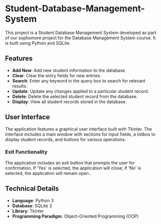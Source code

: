 # Student-Database-Management-System

This project is a Student Database Management System developed as part of our sophomore project for the Database Management System course. It is built using Python and SQLite.

## Features

- **Add New**: Add new student information to the database.
- **Clear**: Clear the entry fields for new entries.
- **Search**: Enter any keyword in the query box to search for relevant results.
- **Update**: Update any changes applied to a particular student record.
- **Delete**: Delete the selected student record from the database.
- **Display**: View all student records stored in the database.

## User Interface

The application features a graphical user interface built with Tkinter. The interface includes a main window with sections for input fields, a listbox to display student records, and buttons for various operations.



### Exit Functionality

The application includes an exit button that prompts the user for confirmation. If 'Yes' is selected, the application will close; if 'No' is selected, the application will remain open..


## Technical Details

- **Language**: Python 3
- **Database**: SQLite 3
- **Library**: Tkinter
- **Programming Paradigm**: Object-Oriented Programming (OOP)
